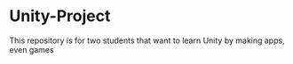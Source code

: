 # Unity-Project
This repository is for two students that want to learn Unity by making apps, even games
